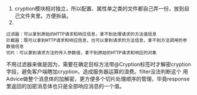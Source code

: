 1. cryption模块相对独立，所以配置、属性单之类的文件都自己弄一份，放到自己文件夹里。方便拆装。
2. 
```   
过滤器：可以拿到原始的HTTP请求和响应信息，拿不到处理请求的方法值信息 
拦截器：既可以拿到HTTP请求和响应信息，也可以拿到请求的方法信息，拿不到方法调用的参数值信息 
切片：可以拿到请求方法的传入参数值，拿不到原始的HTTP请求和响应的对象
```

不用过滤器来做是因为，需要在确定目标方法带@Cryption标签时才解密cryption字段，避免客户端瞎加cryption，造成服务器运算的浪费。filter没法判断这个
用Advice做整个消息体的加解密，更方便多个切片处理顺序的管理，毕竟response里返回的加密消息体也只是全部响应消息的一个值。